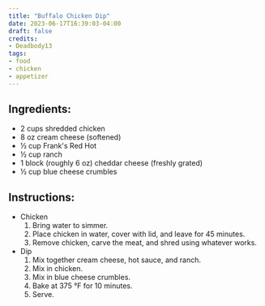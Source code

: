 ```yaml
---
title: "Buffalo Chicken Dip"
date: 2023-06-17T16:39:03-04:00
draft: false
credits:
- Deadbody13
tags:
- food
- chicken
- appetizer
---
```


## Ingredients:
- 2 cups shredded chicken
- 8 oz cream cheese (softened)
- &frac12; cup Frank's Red Hot
- &frac12; cup ranch
- 1 block (roughly 6 oz) cheddar cheese (freshly grated)
- &frac12; cup blue cheese crumbles

## Instructions:
- Chicken
    1. Bring water to simmer.
    1. Place chicken in water, cover with lid, and leave for 45 minutes. 
    1. Remove chicken, carve the meat, and shred using whatever works.
- Dip
    1. Mix together cream cheese, hot sauce, and ranch.
    1. Mix in chicken.
    1. Mix in blue cheese crumbles.
    1. Bake at 375 °F for 10 minutes.
    1. Serve.
